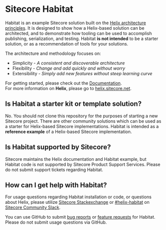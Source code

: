 # Sitecore Habitat

Habitat is an example Sitecore solution built on the [Helix architecture principles](http://helix.sitecore.net). It is designed to show how a Helix-based solution can be architected, and to demonstrate how tooling can be used to accomplish publishing, serialization, and testing. Habitat **is not intended** to be a starter solution, or as a recommendation of tools for your solutions.

The architecture and methodology focuses on:

* Simplicity - *A consistent and discoverable architecture*
* Flexibility - *Change and add quickly and without worry*
* Extensibility - *Simply add new features without steep learning curve*

For getting started, please check out the [Documentation](./docs).  
For more information on **Helix**, please go to [helix.sitecore.net](http://helix.sitecore.net).


## Is Habitat a starter kit or template solution?

No. You should not clone this repository for the purposes of starting a new Sitecore project. There are other community solutions which can be used as a starter for Helix-based Sitecore implementations. Habitat is intended as a **reference example** of a Helix-based Sitecore implementation.

## Is Habitat supported by Sitecore?

Sitecore maintains the Helix documentation and Habitat example, but Habitat code is not supported by Sitecore Product Support Services. Please do not submit support tickets regarding Habitat.

## How can I get help with Habitat?

For usage questions regarding Habitat installation or code, or questions about Helix, please utilize [Sitecore Stackexchange](https://sitecore.stackexchange.com/) or [#helix-habitat](slack://channel?team=T09SHRBNU&id=C0HNYDJ5V) on [Sitecore Community Slack](https://www.akshaysura.com/2015/10/27/how-to-join-sitecore-slack-community-chat/). 

You can use GitHub to submit [bug reports](https://github.com/Sitecore/Habitat/issues/new?template=bug_report.md) or [feature requests](https://github.com/Sitecore/Habitat/issues/new?template=feature_request.md) for Habitat. Please do not submit usage questions via GitHub.